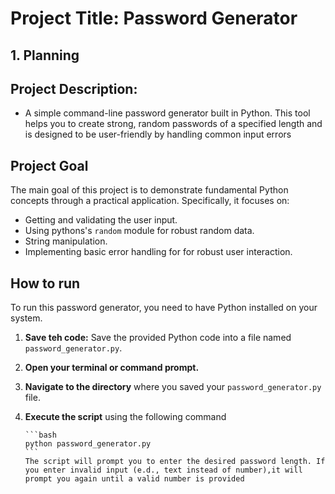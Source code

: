 # Project Title: Password Generator

## 1. Planning

## Project Description:

- A simple command-line password generator built in Python. This tool helps you to create strong, random passwords of a specified length and is designed to be user-friendly by handling common input errors

## Project Goal

The main goal of this project is to demonstrate fundamental Python concepts through a practical application. Specifically, it focuses on:

- Getting and validating the user input.
- Using pythons's `random` module for robust random data.
- String manipulation.
- Implementing basic error handling for for robust user interaction.

## How to run

To run this password generator, you need to have Python installed on your system.

1.  **Save teh code:** Save the provided Python code into a file named `password_generator.py`.
2.  **Open your terminal or command prompt.**
3.  **Navigate to the directory** where you saved your `password_generator.py` file.
4.  **Execute the script** using the following command

        ```bash
        python password_generator.py
        ```
        The script will prompt you to enter the desired password length. If you enter invalid input (e.d., text instead of number),it will prompt you again until a valid number is provided
